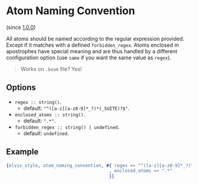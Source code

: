 # Atom Naming Convention

(since [1.0.0](https://github.com/inaka/elvis_core/releases/tag/1.0.0))

All atoms should be named according to the regular expression provided.
Except if it matches with a defined `forbidden_regex`.
Atoms enclosed in apostrophes have special meaning and are thus handled by a different configuration option (use
`same` if you want the same value as `regex`).

> Works on `.beam` file? Yes!

## Options

- `regex :: string()`.
  - default: `"^([a-z][a-z0-9]*_?)*(_SUITE)?$"`.
- `enclosed_atoms :: string()`.
  - default: `".*"`.
- `forbidden_regex :: string() | undefined`.
  - default: `undefined`.

## Example

```erlang
{elvis_style, atom_naming_convention, #{ regex => "^([a-z][a-z0-9]*_?)*(_SUITE)?$"
                                       , enclosed_atoms => ".*"
                                       }}
```
